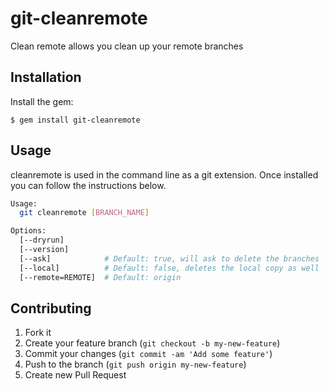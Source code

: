 # git-cleanremote

Clean remote allows you clean up your remote branches

## Installation

Install the gem:

    $ gem install git-cleanremote

## Usage

cleanremote is used in the command line as a git extension. Once installed you can follow the instructions below.

```sh
Usage:
  git cleanremote [BRANCH_NAME]

Options:
  [--dryrun]
  [--version]
  [--ask]            # Default: true, will ask to delete the branches
  [--local]          # Default: false, deletes the local copy as well
  [--remote=REMOTE]  # Default: origin
```

## Contributing

1. Fork it
2. Create your feature branch (`git checkout -b my-new-feature`)
3. Commit your changes (`git commit -am 'Add some feature'`)
4. Push to the branch (`git push origin my-new-feature`)
5. Create new Pull Request
